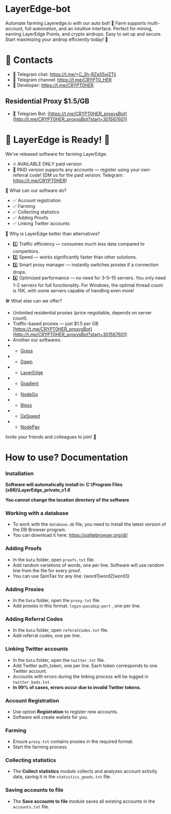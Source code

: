 # LayerEdge-bot

Automate farming Layeredge.io with our auto bot! 🚀 Farm supports multi-account, full automation, and an intuitive interface. Perfect for mining, earning LayerEdge Points, and crypto airdrops. Easy to set up and secure. Start maximizing your airdrop efficiently today! 🌱

# 🔗 Contacts
- 📩 Telegram chat: https://t.me/+C_3h-RZe55xjZTli
- 📩 Telegram channel: https://t.me/CRYPT0_HER
- 📩 Developer: https://t.me/CRYPT0HER

## Residential Proxy $1.5/GB
- 📩 Telegram Bot: [https://t.me/CRYPT0HER_proxysBot](http://t.me/CRYPT0HER_proxysBot?start=301567601)

# 🎉 LayerEdge is Ready! 🎉

We’ve released software for farming LayerEdge:


- 🔥 AVAILABLE ONLY paid version
- 💎 PAID version supports any accounts — register using your own referral code! (DM us for the paid version: Telegram: https://t.me/CRYPT0HER)

🚀 What can our software do?

- ✅ Account registration
- ✅ Farming
- ✅ Collecting statistics
- ✅ Adding Proofs
- ✅ Linking Twitter accounts


💪 Why is LayerEdge better than alternatives?
- 1️⃣ Traffic efficiency — consumes much less data compared to competitors.
- 2️⃣ Speed — works significantly faster than other solutions.
- 3️⃣ Smart proxy manager — instantly switches proxies if a connection drops.
- 4️⃣ Optimized performance — no need for 3–5–10 servers. You only need 1–2 servers for full functionality. For Windows, the optimal thread count is 15K, with some servers capable of handling even more!

🛠 What else can we offer?
- Unlimited residential proxies (price negotiable, depends on server count).
- Traffic-based proxies — just $1.5 per GB [https://t.me/CRYPT0HER_proxysBot](http://t.me/CRYPT0HER_proxysBot?start=301567601)
- Another our softwares:
- - [Grass](https://github.com/CRYPTO-HER/grass-bot)
- - [Dawn](https://github.com/CRYPTO-HER/dawn-bot)
- - [LayerEdge](https://github.com/CRYPTO-HER/LayerEdge-bot)
- - [Gradient](https://github.com/CRYPTO-HER/gradient-bot)
- - [NodeGo](https://github.com/CRYPTO-HER/NodeGo-bot)
- - [Bless](https://github.com/CRYPTO-HER/bless-bot)
- - [DeSpeed](https://github.com/CRYPTO-HER/DeSpeed-bot)
- - [NodePay](https://github.com/CRYPTO-HER/nodepay-bot)

Invite your friends and colleagues to join! 🚀


# How to use? Documentation
### Installation
**Software will automatically install in: C:\Program Files (x86)\LayerEdge_private_v1.6**

**You cannot change the location directory of the software**

### Working with a database
* To work with the `database.db` file, you need to install the latest version of the DB Browser program. 
* You can download it here: https://sqlitebrowser.org/dl/

### Adding Proofs
* In the `Data` folder, open `proofs.txt` file.
* Add random variations of words, one per line. Software will use random line from the file for every proof.
* You can use SpinTax for any line: {word1|word2|word3}

### Adding Proxies
* In the `Data` folder, open the `proxy.txt` file.
* Add proxies in this format: `login:pass@ip:port` , one per line.

### Adding Referral Codes
* In the `Data` folder, open `referalCodes.txt` file.
* Add referral codes, one per line.

### Linking Twitter accounts
* In the `Data` folder, open the `twitter.txt` file.
* Add Twitter auth_token, one per line. Each token corresponds to one Twitter account.
* Accounts with errors during the linking process will be logged in `twitter_bads.txt`.
* **In 99% of cases, errors occur due to invalid Twitter tokens.**

### Account Registration
* Use option **Registration** to register new accounts.
* Software will create wallets for you.

### Farming
* Ensure `proxy.txt` contains proxies in the required format.
* Start the farming process.

### Collecting statistics
* The **Collect statistics** module collects and analyzes account activity data, saving it in the `statistics_goods.txt` file.

### Saving accounts to file
* The **Save accounts to file** module saves all existing accounts in the `accounts.txt` file.

